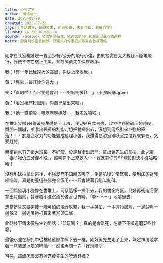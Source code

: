```yaml
---
title: 小強之亂
author: 胡語居士
date: 2023-06-28
created: 2025-07-23
tags: [生活書寫, 幽默敘事, 居家災難, 夫妻互動, 蟑螂恐懼]
license: CC-BY-NC-SA-4.0
source: Facebook 發表生活貼文，敘述面對飛行蟑螂的混亂攻防過程
notes: 節奏明快語言幽默，具高共鳴的家庭災難喜劇敘事風格
---
```


剛才在臥室裡發現一隻至少有7公分的飛行小強，由於牠實在太大隻且不斷地飛行，我便不停在樓上尖叫，並呼喚黃先生快來救援。

我：「有一隻比我還大的蟑螂，你快上來救我。」

黃：「屁啦，最好比你還大。」

我：「真的啦！而且牠還會飛⋯⋯啊啊啊救命！」（小強起飛again)

黃：「浴室裡有殺蟲劑，你自己拿出來噴。」

我：「牠一直飛啦！哇啊啊啊媽呀⋯⋯我不敢噴啦。」

在樓上尖叫1分鐘黃先生還是不上來，我只好自立自強，趁牠停在紗窗上的時候，掰開一個縫，並拿出長長的刮水刀想把牠揮出去，沒想到這招引來小強的降落！！！於是刮水刀的功能變成驅趕小強，我還得在浴室跟臥室之間躲來躲去，又要趕牠。

無奈刮水刀刀面太細長，不好使，於是我衝出房門，拿出黃先生的球拍，此之謂「妻子報仇三分鐘不晚」，誰叫你不上來救人⋯⋯我就拿你的YY球拍對決小強哈哈哈！

沒想到球拍拿出來後，小強反而不知躲去哪了，倒是叭噗非常緊張，躲到床底對我喵喵叫。真是的養這些貓完全沒用⋯⋯只會跟著我亂叫亂叫。

一回頭發現小強停在書堆上，可惡這樣一揮下去，我的書全完蛋，只好再衝進浴室拿出殺蟲劑，接著趁小強沉溺於書香世界時，「嘶～～～」地噴過去，

想當然耳又要迎接一陣可怕的飛行攻擊，我一手持拍、一手握殺蟲劑，一邊尖叫一邊躲又一邊追著牠打算來著迎頭二擊，

此時樓下傳來黃先生的問話：「好玩嗎？」真的是會氣死，在樓下不知道磨菇些什麼。

最後小強在掙扎中從樓梯縫隙中掉下去一樓，剛好黃先生走了上來，氣定神閒地拿著一杯裝滿冰塊的啤酒⋯⋯然後再問一次「好玩嗎？」

可惡，蟑螂怎麼沒有掉進黃先生的啤酒杯裡？
